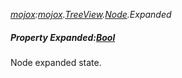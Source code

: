 _[mojox](../../modules/mojox/mojox-module.md):[mojox](../../modules/mojox/mojox-module.md).[TreeView](../../modules/mojox/mojox-treeview.md).[Node](../../modules/mojox/mojox-treeview-node.md).Expanded_
##### Property Expanded:[Bool](../../modules/wonkey/wonkey-types-bool.md)
Node expanded state.

